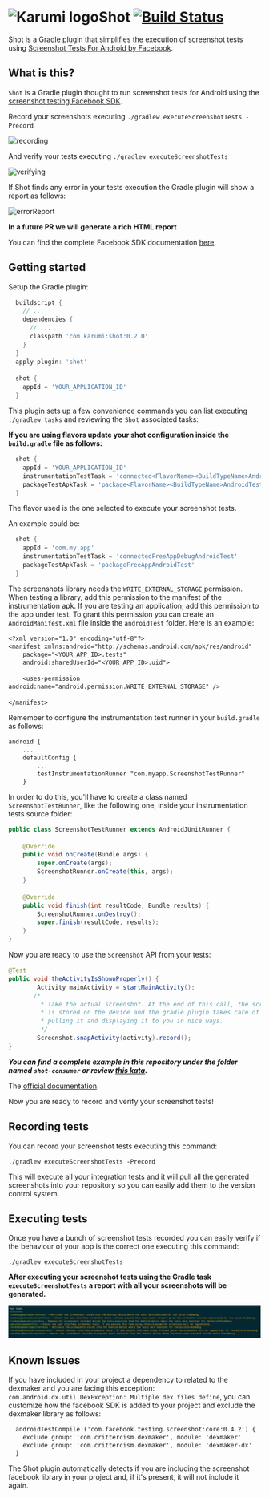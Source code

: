 # ![Karumi logo][karumilogo]Shot [![Build Status](https://travis-ci.org/Karumi/Shot.svg?branch=master)](https://travis-ci.org/Karumi/Shot)

Shot is a [Gradle](https://gradle.org/) plugin that simplifies the execution of screenshot tests using [Screenshot Tests For Android by Facebook](http://facebook.github.io/screenshot-tests-for-android/).

## What is this?

``Shot`` is a Gradle plugin thought to run screenshot tests for Android using the [screenshot testing Facebook SDK](http://facebook.github.io/screenshot-tests-for-android/).

Record your screenshots executing ``./gradlew executeScreenshotTests -Precord``

![recording](./art/recording.gif)

And verify your tests executing ``./gradlew executeScreenshotTests``

![verifying](./art/verifying.gif)

If Shot finds any error in your tests execution the Gradle plugin will show a report as follows:

![errorReport](./art/errorReport.png)

**In a future PR we will generate a rich HTML report** 

You can find the complete Facebook SDK documentation [here](https://facebook.github.io/screenshot-tests-for-android/).

## Getting started

Setup the Gradle plugin:

```groovy
  buildscript {
    // ...
    dependencies {
      // ...
      classpath 'com.karumi:shot:0.2.0'
    }
  }
  apply plugin: 'shot'
  
  shot {
    appId = 'YOUR_APPLICATION_ID'
  }
```

This plugin sets up a few convenience commands you can list executing ``./gradlew tasks`` and reviewing the ``Shot`` associated tasks:

**If you are using flavors update your shot configuration inside the ``build.gradle`` file as follows:**


```groovy
  shot {
    appId = 'YOUR_APPLICATION_ID'
    instrumentationTestTask = 'connected<FlavorName><BuildTypeName>AndroidTest'
    packageTestApkTask = 'package<FlavorName><BuildTypeName>AndroidTest'
  }
```

The flavor used is the one selected to execute your screenshot tests.

An example could be:

```groovy
  shot {
    appId = 'com.my.app'
    instrumentationTestTask = 'connectedFreeAppDebugAndroidTest'
    packageTestApkTask = 'packageFreeAppAndroidTest'
  }
```

The screenshots library needs the ``WRITE_EXTERNAL_STORAGE`` permission. When testing a library, add this permission to the manifest of the instrumentation apk. If you are testing an application, add this permission to the app under test. To grant this permission you can create an ``AndroidManifest.xml`` file inside the ``androidTest`` folder. Here is an example:

```
<?xml version="1.0" encoding="utf-8"?>
<manifest xmlns:android="http://schemas.android.com/apk/res/android"
    package="<YOUR_APP_ID>.tests"
    android:sharedUserId="<YOUR_APP_ID>.uid">

    <uses-permission android:name="android.permission.WRITE_EXTERNAL_STORAGE" />

</manifest>
```

Remember to configure the instrumentation test runner in your ``build.gradle`` as follows:

```
android {
    ...
    defaultConfig {
        ...
        testInstrumentationRunner "com.myapp.ScreenshotTestRunner"
    }

```

In order to do this, you'll have to create a class named ``ScreenshotTestRunner``, like the following one, inside your instrumentation tests source folder:
 
```java
public class ScreenshotTestRunner extends AndroidJUnitRunner {

    @Override
    public void onCreate(Bundle args) {
        super.onCreate(args);
        ScreenshotRunner.onCreate(this, args);
    }

    @Override
    public void finish(int resultCode, Bundle results) {
        ScreenshotRunner.onDestroy();
        super.finish(resultCode, results);
    }
}
```
 
Now you are ready to use the ``Screenshot`` API from your tests:

```java
@Test
public void theActivityIsShownProperly() {
        Activity mainActivity = startMainActivity();
       /*
         * Take the actual screenshot. At the end of this call, the screenshot
         * is stored on the device and the gradle plugin takes care of
         * pulling it and displaying it to you in nice ways.
         */
        Screenshot.snapActivity(activity).record();
} 
```

***You can find a complete example in this repository under the folder named ``shot-consumer`` or review [this kata](https://github.com/Karumi/KataScreenshotAndroid/).***

The [official documentation](https://facebook.github.io/screenshot-tests-for-android).

Now you are ready to record and verify your screenshot tests! 

## Recording tests

You can record your screenshot tests executing this command:

```
./gradlew executeScreenshotTests -Precord
```

This will execute all your integration tests and it will pull all the generated screenshots into your repository so you can easily add them to the version control system.

## Executing tests

Once you have a bunch of screenshot tests recorded you can easily verify if the behaviour of your app is the correct one executing this command:

```
./gradlew executeScreenshotTests
```

**After executing your screenshot tests using the Gradle task ``executeScreenshotTests`` a report with all your screenshots will be generated.**

![shotTasksHelp](./art/tasksDescription.png)

[karumilogo]: https://cloud.githubusercontent.com/assets/858090/11626547/e5a1dc66-9ce3-11e5-908d-537e07e82090.png

## Known Issues

If you have included in your project a dependency to related to the dexmaker and you are facing this exception: ``com.android.dx.util.DexException: Multiple dex files define``, you can customize how the facebook SDK is added to your project and exclude the dexmaker library as follows:

 ```
   androidTestCompile ('com.facebook.testing.screenshot:core:0.4.2') {
     exclude group: 'com.crittercism.dexmaker', module: 'dexmaker'
     exclude group: 'com.crittercism.dexmaker', module: 'dexmaker-dx'
   }
 ```
 
The Shot plugin automatically detects if you are including the screenshot facebook library in your project and, if it's present, it will not include it again.
